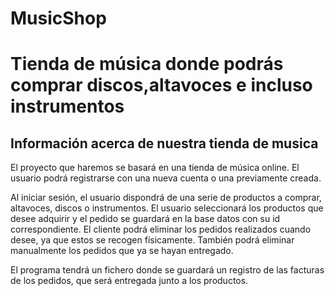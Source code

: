 # MusicShop
<h1>Tienda de música donde podrás comprar discos,altavoces e incluso instrumentos</h1>
<h2>Información acerca de nuestra tienda de musica</h2>
El proyecto que haremos se basará en una tienda de música online. El usuario podrá
registrarse con una nueva cuenta o una previamente creada.

Al iniciar sesión, el usuario dispondrá de una serie de productos a comprar, altavoces, discos o instrumentos. El usuario seleccionará los productos que desee adquirir y el pedido se guardará en la base datos con su id correspondiente. El cliente podrá eliminar los pedidos realizados cuando desee, ya que estos se recogen físicamente. También podrá eliminar manualmente los pedidos que ya se hayan entregado.

El programa tendrá un fichero donde se guardará un registro de las facturas de los pedidos, que será entregada junto a los productos.
